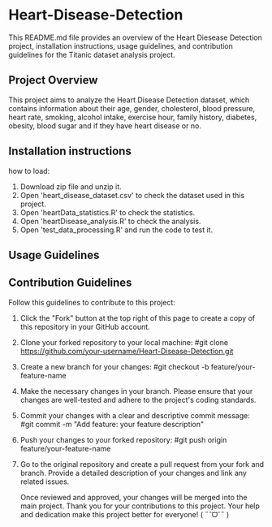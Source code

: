 # Heart-Disease-Detection

This README.md file provides an overview of the Heart Diesease Detection project, installation instructions, usage guidelines, and contribution guidelines for the Titanic dataset analysis project.

## Project Overview ##

This project aims to analyze the Heart Disease Detection dataset, which contains information about their age, gender, cholesterol, blood pressure, heart rate, smoking, alcohol intake, exercise hour, family history, diabetes, obesity, blood sugar and if they have heart disease or no.

## Installation instructions ##

how to load:
1. Download zip file and unzip it.
2. Open 'heart_disease_dataset.csv' to check the dataset used in this project.
3. Open 'heartData_statistics.R' to check the statistics.
4. Open 'heartDisease_analysis.R' to check the analysis.
5. Open 'test_data_processing.R' and run the code to test it.

## Usage Guidelines ##



## Contribution Guidelines ##

Follow this guidelines to contribute to this project:

1. Click the "Fork" button at the top right of this page to create a copy of this repository in your GitHub account.
2. Clone your forked repository to your local machine:
   #git clone https://github.com/your-username/Heart-Disease-Detection.git
3. Create a new branch for your changes:
   #git checkout -b feature/your-feature-name
4. Make the necessary changes in your branch. Please ensure that your changes are well-tested and adhere to the project's coding standards.
5. Commit your changes with a clear and descriptive commit message:
   #git commit -m "Add feature: your feature description"
6. Push your changes to your forked repository:
   #git push origin feature/your-feature-name
7. Go to the original repository and create a pull request from your fork and branch. Provide a detailed description of your changes and link any related issues.

   Once reviewed and approved, your changes will be merged into the main project.
   Thank you for your contributions to this project. Your help and dedication make this project better for everyone! ( ˶ˆᗜˆ˵ )

